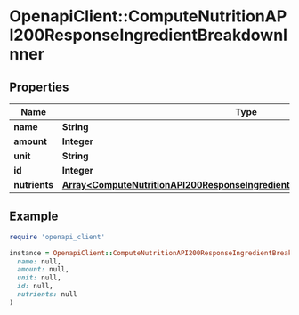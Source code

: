 # OpenapiClient::ComputeNutritionAPI200ResponseIngredientBreakdownInner

## Properties

| Name | Type | Description | Notes |
| ---- | ---- | ----------- | ----- |
| **name** | **String** |  | [optional] |
| **amount** | **Integer** |  | [optional] |
| **unit** | **String** |  | [optional] |
| **id** | **Integer** |  | [optional] |
| **nutrients** | [**Array&lt;ComputeNutritionAPI200ResponseIngredientBreakdownInnerNutrientsInner&gt;**](ComputeNutritionAPI200ResponseIngredientBreakdownInnerNutrientsInner.md) |  | [optional] |

## Example

```ruby
require 'openapi_client'

instance = OpenapiClient::ComputeNutritionAPI200ResponseIngredientBreakdownInner.new(
  name: null,
  amount: null,
  unit: null,
  id: null,
  nutrients: null
)
```

